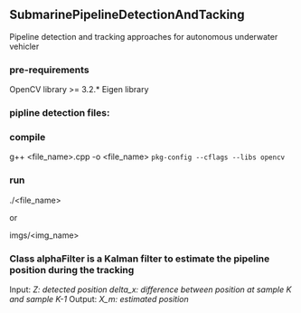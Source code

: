 ## SubmarinePipelineDetectionAndTacking

Pipeline detection and tracking approaches for autonomous underwater vehicler


### pre-requirements

OpenCV library >= 3.2.*
Eigen library


### pipline detection files:

### compile

g++ <file_name>.cpp -o <file_name>  `pkg-config --cflags --libs opencv`

### run

./<file_name> 

or

imgs/<img_name>


### Class alphaFilter is a Kalman filter to estimate the pipeline position during the tracking 
Input: 
*Z: detected position*
*delta_x: difference between position at sample K and sample K-1*
Output:
*X_m: estimated position*

